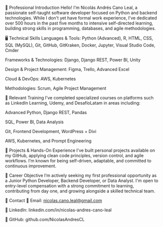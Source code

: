 📌 Professional Introduction
Hello! I'm Nicolás Andrés Cano Leal, a passionate self-taught software developer focused on Python and backend technologies. While I don't yet have formal work experience, I've dedicated over 500 hours in the past five months to intensive self-directed learning, building strong skills in programming, databases, and agile methodologies.

🖥️ Technical Skills
Languages & Tools:
Python (Advanced), R, HTML, CSS, SQL (MySQL), Git, GitHub, GitKraken, Docker, Jupyter, Visual Studio Code, Cmder

Frameworks & Technologies:
Django, Django REST, Power BI, Unity

Design & Project Management:
Figma, Trello, Advanced Excel

Cloud & DevOps:
AWS, Kubernetes

Methodologies:
Scrum, Agile Project Management

📜 Relevant Training
I've completed specialized courses on platforms such as LinkedIn Learning, Udemy, and DesafíoLatam in areas including:

Advanced Python, Django REST, Pandas

SQL, Power BI, Data Analysis

Git, Frontend Development, WordPress + Divi

AWS, Kubernetes, and Prompt Engineering

🚀 Projects & Hands-On Experience
I've built personal projects available on my GitHub, applying clean code principles, version control, and agile workflows. I’m known for being self-driven, adaptable, and committed to continuous improvement.

🎯 Career Objective
I’m actively seeking my first professional opportunity as a Junior Python Developer, Backend Developer, or Data Analyst. I'm open to entry-level compensation with a strong commitment to learning, contributing from day one, and growing alongside a skilled technical team.

🔗 Contact
📧 Email: nicolas.cano.leal@gmail.com

💼 LinkedIn: linkedin.com/in/nicolas-andres-cano-leal

🐙 GitHub: github.com/NicolasAndresCL
